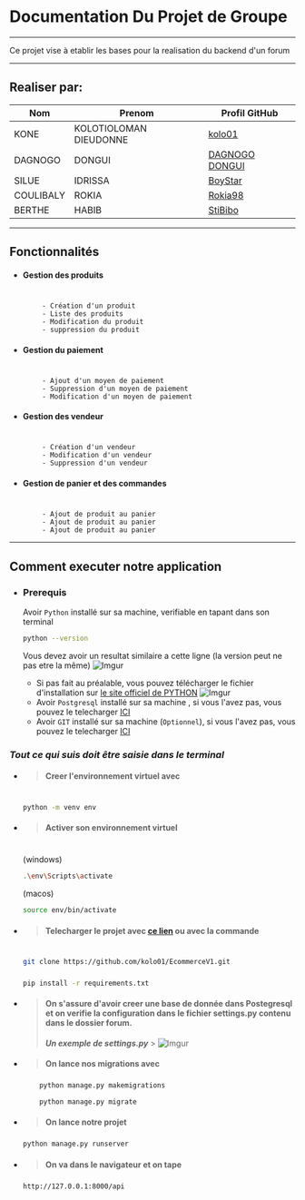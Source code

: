 # Documentation Du Projet de Groupe 

---

Ce projet vise à etablir les bases pour la realisation du backend d'un forum

---

## Realiser par:

| Nom       | Prenom                 | Profil GitHub                                      |
| --------- | ---------------------- | -------------------------------------------------- |
| KONE      | KOLOTIOLOMAN DIEUDONNE | [kolo01](https://github.com/kolo01)                |
| DAGNOGO   | DONGUI                 | [DAGNOGO DONGUI](https://github.com/dagnogodongui) |
| SILUE     | IDRISSA                | [BoyStar](https://github.com/Boystar225)           |
| COULIBALY | ROKIA                  | [Rokia98](https://github.com/Rokia98)              |
| BERTHE    | HABIB                  | [StiBibo](https://github.com/StiBibo)              |

---

## Fonctionnalités

- #### Gestion des produits

#

            - Création d'un produit
            - Liste des produits
            - Modification du produit
            - suppression du produit

- #### Gestion du paiement

#

            - Ajout d'un moyen de paiement
            - Suppression d'un moyen de paiement
            - Modification d'un moyen de paiement

- #### Gestion des vendeur

#

            - Création d'un vendeur
            - Modification d'un vendeur
            - Suppression d'un vendeur

- #### Gestion de panier et des commandes

#

            - Ajout de produit au panier
            - Ajout de produit au panier
            - Ajout de produit au panier

---

## Comment executer notre application

- ### Prerequis

  Avoir `Python` installé sur sa machine, verifiable en tapant dans son terminal

  ```sh
  python --version
  ```

  Vous devez avoir un resultat similaire a cette ligne (la version peut ne pas etre la même)
  ![Imgur](https://i.imgur.com/EHqP7VE.png)

  - Si pas fait au préalable, vous pouvez télécharger le fichier d'installation sur [ le site officiel de PYTHON](https://www.python.org/downloads/)
    ![Imgur](https://i.imgur.com/A2iH1rj.png)
  - Avoir `Postgresql` installé sur sa machine , si vous l'avez pas, vous pouvez le telecharger [ICI](https://www.postgresql.org/download/)
  - Avoir `GIT` installé sur sa machine (`Optionnel`), si vous l'avez pas, vous pouvez le telecharger [ICI](https://git-scm.com/downloads)

### **_Tout ce qui suis doit être saisie dans le terminal_**

- > #### Creer l'environnement virtuel avec
  #
  ```sh
  python -m venv env
  ```
- > #### Activer son environnement virtuel

  #

  (windows)

  ```sh
  .\env\Scripts\activate
  ```

  (macos)

  ```sh
  source env/bin/activate
  ```

- > #### Telecharger le projet avec [ce lien](https://github.com/kolo01/EcommerceV1/archive/refs/heads/main.zip) ou avec la commande

  #

  ```sh
  git clone https://github.com/kolo01/EcommerceV1.git
  ```

  ###

  ```sh
  pip install -r requirements.txt
  ```

- > #### On s'assure d'avoir creer une base de donnée dans Postegresql et on verifie la configuration dans le fichier settings.py contenu dans le dossier forum.
  >
  > **_Un exemple de settings.py_** > ![Imgur](https://i.imgur.com/zmFELG2.png)

- > #### On lance nos migrations avec

  ###

  ```sh
      python manage.py makemigrations
  ```

  ```sh
      python manage.py migrate
  ```

- > #### On lance notre projet
  ###
  ```sh
  python manage.py runserver
  ```
- > #### On va dans le navigateur et on tape
  ###
  ```sh
  http://127.0.0.1:8000/api
  ```
